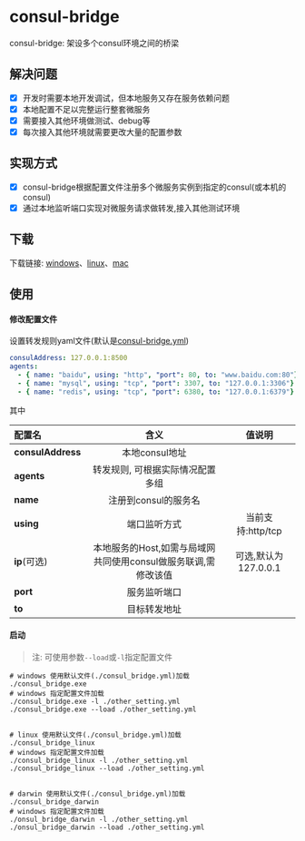 # consul-bridge
consul-bridge: 架设多个consul环境之间的桥梁

## 解决问题

- [x] 开发时需要本地开发调试，但本地服务又存在服务依赖问题
- [x] 本地配置不足以完整运行整套微服务
- [x] 需要接入其他环境做测试、debug等
- [x] 每次接入其他环境就需要更改大量的配置参数 

## 实现方式
- [x] consul-bridge根据配置文件注册多个微服务实例到指定的consul(或本机的consul)
- [x] 通过本地监听端口实现对微服务请求做转发,接入其他测试环境

## 下载
下载链接: [windows](./built/consul_bridge_win.exe)、[linux](./built/consul_bridge_linux)、[mac](./built/consul_bridge_darwin)

## 使用

#### 修改配置文件
设置转发规则yaml文件(默认是[consul-bridge.yml](./consul-bridge.yml))
```yaml
consulAddress: 127.0.0.1:8500
agents:
  - { name: "baidu", using: "http", "port": 80, to: "www.baidu.com:80"}
  - { name: "mysql", using: "tcp", "port": 3307, to: "127.0.0.1:3306"}
  - { name: "redis", using: "tcp", "port": 6380, to: "127.0.0.1:6379"}
```
其中

| 配置名 |                  含义                   |       值说明       |
|:----|:-------------------------------------:|:---------------:|
| **consulAddress** |              本地consul地址               |                 |
| **agents** |           转发规则, 可根据实际情况配置多组           |                 |
| **name** |             注册到consul的服务名             |                 |
| **using** |   端口监听方式  |  当前支持:http/tcp          |
| **ip**(可选) | 本地服务的Host,如需与局域网共同使用consul做服务联调,需修改该值 | 可选,默认为127.0.0.1 |
| **port** |                服务监听端口                 |                 |
| **to** |                目标转发地址                 |                 |
#### 启动
> 注: 可使用参数```--load```或```-l```指定配置文件
```shell
# windows 使用默认文件(./consul_bridge.yml)加载
./consul_bridge.exe
# windows 指定配置文件加载
./consul_bridge.exe -l ./other_setting.yml
./consul_bridge.exe --load ./other_setting.yml


# linux 使用默认文件(./consul_bridge.yml)加载
./consul_bridge_linux
# windows 指定配置文件加载
./consul_bridge_linux -l ./other_setting.yml
./consul_bridge_linux --load ./other_setting.yml


# darwin 使用默认文件(./consul_bridge.yml)加载
./consul_bridge_darwin
# windows 指定配置文件加载
./onsul_bridge_darwin -l ./other_setting.yml
./onsul_bridge_darwin --load ./other_setting.yml
```